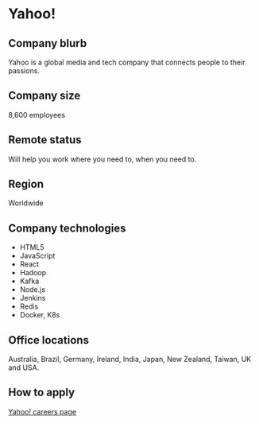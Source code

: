 # Yahoo!

## Company blurb

Yahoo is a global media and tech company that connects people to their passions.

## Company size

8,600 employees

## Remote status

Will help you work where you need to, when you need to. 

## Region

 Worldwide

## Company technologies

- HTML5
- JavaScript
- React
- Hadoop
- Kafka
- Node.js
- Jenkins
- Redis
- Docker, K8s

## Office locations

Australia, Brazil, Germany, Ireland, India, Japan, New Zealand, Taiwan, UK and USA.

## How to apply

[Yahoo! careers page](https://www.yahooinc.com/careers/)

